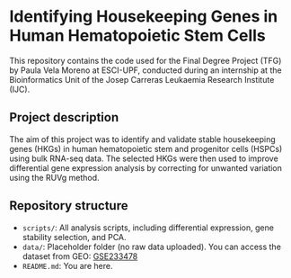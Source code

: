 # Identifying Housekeeping Genes in Human Hematopoietic Stem Cells
This repository contains the code used for the Final Degree Project (TFG) by Paula Vela Moreno at ESCI-UPF, conducted during an internship at the Bioinformatics Unit of the Josep Carreras Leukaemia Research Institute (IJC).

## Project description
The aim of this project was to identify and validate stable housekeeping genes (HKGs) in human hematopoietic stem and progenitor cells (HSPCs) using bulk RNA-seq data. The selected HKGs were then used to improve differential gene expression analysis by correcting for unwanted variation using the RUVg method.

## Repository structure
- `scripts/`: All analysis scripts, including differential expression, gene stability selection, and PCA.
- `data/`: Placeholder folder (no raw data uploaded). You can access the dataset from GEO: [GSE233478](https://www.ncbi.nlm.nih.gov/geo/query/acc.cgi?acc=GSE233478)
- `README.md`: You are here.
